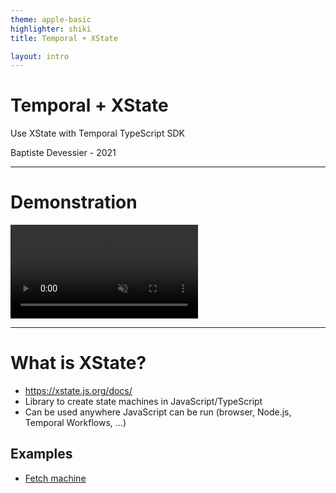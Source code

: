 ```yaml
---
theme: apple-basic
highlighter: shiki
title: Temporal + XState

layout: intro
---
```


# Temporal + XState

Use XState with Temporal TypeScript SDK

<div class="absolute bottom-10">
  <span class="font-700">
    Baptiste Devessier - 2021
  </span>
</div>

---

# Demonstration

<div class="flex items-center justify-center">
  <video src="https://user-images.githubusercontent.com/29370468/136715088-f016acc4-dd5f-4153-8e1b-f63ff1e40c14.mp4" controls="controls" muted="muted" style="max-height: 400px;" class=""></video>
</div>

---

# What is XState?

- https://xstate.js.org/docs/
- Library to create state machines in JavaScript/TypeScript
- Can be used anywhere JavaScript can be run (browser, Node.js, Temporal Workflows, ...)

## Examples

- [Fetch machine](https://stately.ai/viz/7c0ec648-09d6-46fe-a912-fc0e46da5094)
